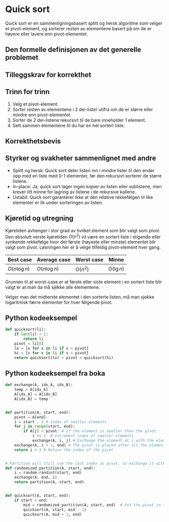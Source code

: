 # Quick sort
<!-- [C5] Forstå Quicksort og Randomized-Quicksort -->
<!-- TODO: Randomized-Quicksort -->

<!-- 
1. Kjenne den formelle definisjonen av det generelle problemet den løser
2. Kjenne til eventuelle tilleggskrav den stiller for å være korrekt
3. Vite hvordan den oppfører seg; kunne utføre algoritmen, trinn for trinn!
4. Forstå korrekthetsbeviset; hvordan og hvorfor virker algoritmen egentlig?
5. Kjenne til eventuelle styrker eller svakheter, sammenlignet med andre
6. Kjenne kjøretidene under ulike omstendigheter, og forstå utregningen
-->

Quick sort er en sammenligningsbasert splitt og hersk algoritme som velger et pivot-element, og sorterer resten av elementene basert på om de er høyere eller lavere enn pivot-elementet.

## Den formelle definisjonen av det generelle problemet
<!-- Et problem er relasjonen mellom input og output -->

## Tilleggskrav for korrekthet
<!-- Korrekhet: algoritmer virker, gir det svaret den skal -->
<!-- Eks: Binary search må ha en sortert liste -->

## Trinn for trinn
<!-- Pseudokode med forklaring -->
1. Velg et pivot-element.
2. Sorter resten av elementene i 2 del-lister utifra om de er større eller mindre enn pivot-elementet.
3. Sorter de 2 del-listene rekursivt til de bare inneholder 1 element.
4. Sett sammen elementene til du har en hel sortert liste.

## Korrekthetsbevis
<!-- TBA -->

## Styrker og svakheter sammenlignet med andre

- Splitt og hersk: Quick sort deler listen inn i mindre lister til den ender opp med en liste med 0-1 elementer, før den rekursivt sorterer de større listene.
- In-place: Ja, quick sort lager ingen kopier av listen eller sublistene, men krever litt minne for lagring av listene i de rekursive kallene.
- Ustabil: Quick sort garanterer ikke at den relative rekkefølgen til like elementer er lik under sorteringen av listen.

## Kjøretid og utregning
<!-- Under ulike omstendigheter -->

Kjøretiden avhenger i stor grad av hvilket element som blir valgt som pivot. Den absolutt verste kjøretiden $O(n^2)$ vil være en sortert liste i  stigende eller synkende rekkefølge hvor det første (høyeste eller minste) elementet blir valgt som pivot. Løsningen her er å velge tilfeldig pivot-element hver gang.

Best case | Average case | Worst case | Minne
---------|----------|---------|---------
 $O(n\log n)$ | $O(n\log n)$ | $O(n^2)$ | $O(\lg n)$

Grunnen til at worst-case er at første eller siste element i en sortert liste blir valgt er at man da må sjekke alle elementene.

Velger man det midterste elementet i den sorterte listen, må man sjekke logaritmisk færre elementer for hver følgende pivot.

## Python kodeeksempel

```python
def quicksort(li):
    if len(li) < 2:
        return li
    pivot = li[0]
    lo = [x for x in li if x < pivot]
    hi = [x for x in li if x > pivot]
    return quicksort(lo) + pivot + quicksort(hi)
```

## Python kodeeksempel fra boka

```python
def exchange(A, idx_A, idx_B):
    temp = A[idx_A]
    A[idx_A] = A[idx_B]
    A[idx_B] = temp


def partition(A, start, end):
    pivot = A[end]
    i = start - 1 # Index of smaller elements
    for j in range(start, end):
        if A[j] < pivot: # If the element is smaller than the pivot
            i += 1  # Increment index of smaller elements
            exchange(A, i, j) # Exchange the element at i with the element that is smaller than the pivot
    exchange(A, i + 1, end) # The pivot is placed after all the elements that are smaller than itself
    return i + 1 # Return the index of the pivot


# Partition will still use the last index as pivot, so exchange it with a random element
def randomized_partition(A, start, end):
    i = random.randint(start, end)
    exchange(A, end, i)
    return partition(A, start, end)


def quicksort(A, start, end):
    if start < end:
        mid = randomized_partition(A, start, end)  # Put the pivot in the right place
        quicksort(A, start, mid - 1)
        quicksort(A, mid + 1, end)
```

